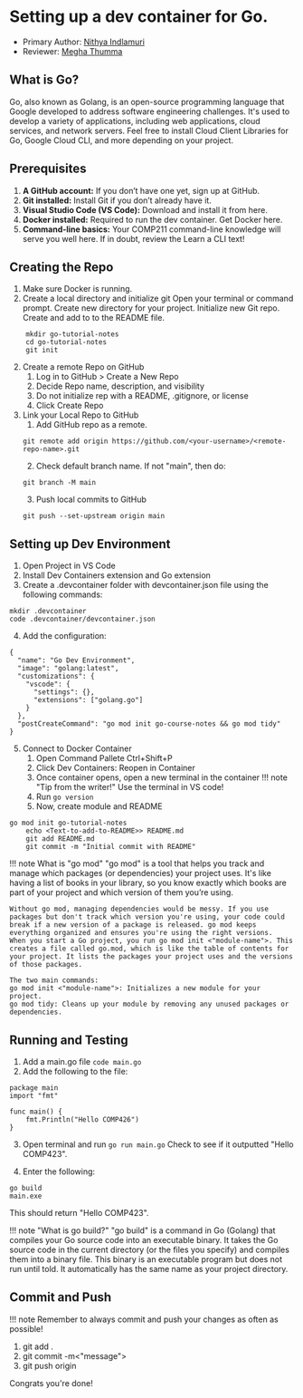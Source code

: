 # Setting up a dev container for Go.
* Primary Author: [Nithya Indlamuri](https://github.com/nithyaindla)
* Reviewer: [Megha Thumma](https://github.com/mthumma20)


## What is Go?
Go, also known as Golang, is an open-source programming language that Google developed to address software engineering challenges. It's used to develop a variety of applications, including web applications, cloud services, and network servers. Feel free to install Cloud Client Libraries for Go, Google Cloud CLI, and more depending on your project.

## Prerequisites
1. __A GitHub account:__ If you don’t have one yet, sign up at GitHub.
2. __Git installed:__ Install Git if you don’t already have it.
3. __Visual Studio Code (VS Code):__ Download and install it from here.
4. __Docker installed:__ Required to run the dev container. Get Docker here.
5. __Command-line basics:__ Your COMP211 command-line knowledge will serve you well here. If in doubt, review the Learn a CLI text!

## Creating the Repo
1. Make sure Docker is running. 
2. Create a local directory and initialize git
Open your terminal or command prompt. Create new directory for your project. Initialize new Git repo. Create and add to to the README file.
```
    mkdir go-tutorial-notes
    cd go-tutorial-notes
    git init

```
2. Create a remote Repo on GitHub
    1. Log in to GitHub > Create a New Repo
    2. Decide Repo name, description, and visibility
    3. Do not initialize rep with a README, .gitignore, or license
    4. Click Create Repo
3. Link your Local Repo to GitHub
    1. Add GitHub repo as a remote.
    ```
    git remote add origin https://github.com/<your-username>/<remote-repo-name>.git
    ```
    2. Check default branch name. If not "main", then do:
    ```
    git branch -M main
    ```
    3. Push local commits to GitHub
    ```
    git push --set-upstream origin main
    ```
## Setting up Dev Environment
1. Open Project in VS Code
2. Install Dev Containers extension and Go extension
3. Create a .devcontainer folder with devcontainer.json file using the following commands:
```
mkdir .devcontainer
code .devcontainer/devcontainer.json
```
4. Add the configuration:
```
{
  "name": "Go Dev Environment",
  "image": "golang:latest",
  "customizations": {
    "vscode": {
      "settings": {},
      "extensions": ["golang.go"]
    }
  },
  "postCreateCommand": "go mod init go-course-notes && go mod tidy"
}
```
5. Connect to Docker Container
    1. Open Command Pallete Ctrl+Shift+P
    2. Click Dev Containers: Reopen in Container
    3. Once container opens, open a new terminal in the container
    !!! note "Tip from the writer!"
        Use the terminal in VS code!
    4. Run `go version`
    4. Now, create module and README
```
go mod init go-tutorial-notes
    echo <Text-to-add-to-README>> README.md
    git add README.md
    git commit -m "Initial commit with README"
```
!!! note What is "go mod"
    "go mod" is a tool that helps you track and manage which packages (or dependencies) your project uses. It's like having a list of books in your library, so you know exactly which books are part of your project and which version of them you’re using.

    Without go mod, managing dependencies would be messy. If you use packages but don't track which version you're using, your code could break if a new version of a package is released. go mod keeps everything organized and ensures you're using the right versions.
    When you start a Go project, you run go mod init <"module-name">. This creates a file called go.mod, which is like the table of contents for your project. It lists the packages your project uses and the versions of those packages.

    The two main commands:
    go mod init <"module-name">: Initializes a new module for your project.
    go mod tidy: Cleans up your module by removing any unused packages or dependencies.

## Running and Testing
1. Add a main.go file `code main.go`
2. Add the following to the file:

```
package main 
import "fmt" 

func main() {
    fmt.Println("Hello COMP426")
}
```
3. Open terminal and run `go run main.go` Check to see if it outputted "Hello COMP423".

4. Enter the following: 
```
go build
main.exe
```
This should return "Hello COMP423".

!!! note "What is go build?"
    "go build" is a command in Go (Golang) that compiles your Go source code into an executable binary. It takes the Go source code in the current directory (or the files you specify) and compiles them into a binary file. This binary is an executable program but does not run until told. It automatically has the same name as your project directory.

## Commit and Push
!!! note
    Remember to always commit and push your changes as often as possible!
1. git add .
2. git commit -m<"message">
3. git push origin <branch-name>

Congrats you're done!
